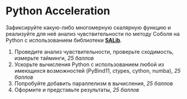 # Python Acceleration
Зафиксируйте какую-либо многомерную скалярную функцию
и реализуйте для неё анализ чувствительности по методу Соболя
на Python с использованием библиотеки [**SALib**](https://salib.readthedocs.io/en/latest/getting-started.html#installing-salib).

1) Проведите анализ чувствительности,
проверьте сходимость, измерьте тайминги, *25 баллов*
2) Ускорьте вычисления Python с использованием любой 
из имеющихся возможностей (PyBind11, ctypes, cython, numba), *25 баллов*
3) Попробуйте добавить параллелизм в вычисления, *25 баллов*
4) Оформите и представьте результаты, *25 баллов*
